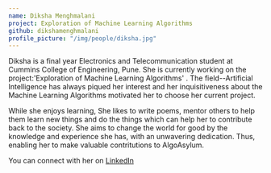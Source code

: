 ```yaml
---
name: Diksha Menghmalani
project: Exploration of Machine Learning Algorithms
github: dikshamenghmalani
profile_picture: "/img/people/diksha.jpg"
---
```

Diksha is a final year Electronics and Telecommunication student at Cummins College of Engineering, Pune. She is currently working on the project:'Exploration of Machine Learning Algorithms' .
The field--Artificial Intelligence has always piqued her interest and her inquisitiveness about the Machine Learning Algorithms motivated her to choose her current project.

While she enjoys learning, She likes to write poems, mentor others to help them learn new things and do the things which can help her to contribute back to the society. 
She aims to change the world for good by the knowledge and experience she has, with an unwavering dedication. Thus, enabling her to make valuable contritutions to AlgoAsylum. 

You can connect with her on [LinkedIn](https://www.linkedin.com/in/diksha-menghmalani/)
